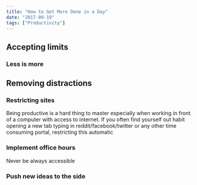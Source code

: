 ```yaml
---
title: "How to Get More Done in a Day"
date: "2017-09-19"
tags: ["Productivity"]
---
```


## Accepting limits

### Less is more

## Removing distractions

### Restricting sites

Being productive is a hard thing to master especially when working in front of a computer with access to internet. If you often find yourself out habit opening a new tab typing in reddit/facebook/twitter or any other time consuming portal, restricting this automatic

### Implement office hours

Never be always accessible

### Push new ideas to the side

